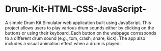 # Drum-Kit-HTML-CSS-JavaScript-
A simple Drum Kit Simulator web application built using JavaScript. This project allows users to play various drum sounds either by clicking on the buttons or using their keyboard. Each button on the webpage corresponds to a different drum sound (e.g., tom, crash, snare, kick). The app also includes a visual animation effect when a drum is played.
